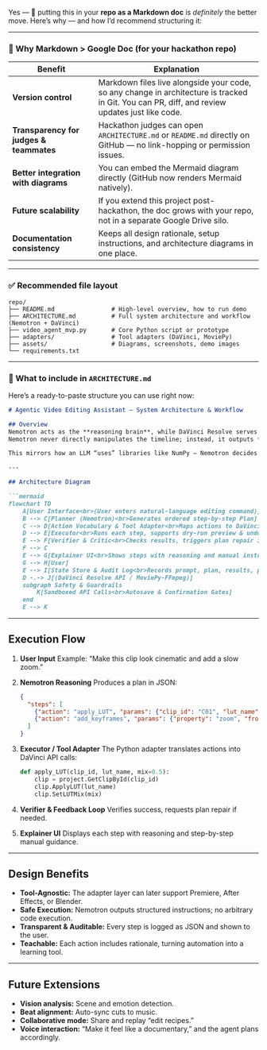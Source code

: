 Yes — 💯 putting this in your **repo as a Markdown doc** is *definitely* the better move.
Here’s why — and how I’d recommend structuring it:

---

### 🧩 Why Markdown > Google Doc (for your hackathon repo)

| Benefit                                 | Explanation                                                                                                                                    |
| --------------------------------------- | ---------------------------------------------------------------------------------------------------------------------------------------------- |
| **Version control**                     | Markdown files live alongside your code, so any change in architecture is tracked in Git. You can PR, diff, and review updates just like code. |
| **Transparency for judges & teammates** | Hackathon judges can open `ARCHITECTURE.md` or `README.md` directly on GitHub — no link-hopping or permission issues.                          |
| **Better integration with diagrams**    | You can embed the Mermaid diagram directly (GitHub now renders Mermaid natively).                                                              |
| **Future scalability**                  | If you extend this project post-hackathon, the doc grows with your repo, not in a separate Google Drive silo.                                  |
| **Documentation consistency**           | Keeps all design rationale, setup instructions, and architecture diagrams in one place.                                                        |

---

### ✅ Recommended file layout

```
repo/
├── README.md                # High-level overview, how to run demo
├── ARCHITECTURE.md          # Full system architecture and workflow (Nemotron + DaVinci)
├── video_agent_mvp.py       # Core Python script or prototype
├── adapters/                # Tool adapters (DaVinci, MoviePy)
├── assets/                  # Diagrams, screenshots, demo images
└── requirements.txt
```

---

### 📘 What to include in `ARCHITECTURE.md`

Here’s a ready-to-paste structure you can use right now:

````markdown
# Agentic Video Editing Assistant — System Architecture & Workflow

## Overview
Nemotron acts as the **reasoning brain**, while DaVinci Resolve serves as the **editing engine**.  
Nemotron never directly manipulates the timeline; instead, it outputs **structured JSON instructions** that the Python **Tool Adapter** executes via DaVinci’s scripting API.

This mirrors how an LLM “uses” libraries like NumPy — Nemotron decides what to call, the adapter actually runs it.

---

## Architecture Diagram

```mermaid
flowchart TD
    A[User Interface<br>(User enters natural-language editing command)] --> B[Intent Ingest & Context Builder<br>Parses input and timeline context → outputs TaskSpec JSON]
    B --> C[Planner (Nemotron)<br>Generates ordered step-by-step Plan]
    C --> D[Action Vocabulary & Tool Adapter<br>Maps actions to DaVinci Resolve or MoviePy APIs]
    D --> E[Executor<br>Runs each step, supports dry-run preview & undo]
    E --> F[Verifier & Critic<br>Checks results, triggers plan repair if needed]
    F --> C
    E --> G[Explainer UI<br>Shows steps with reasoning and manual instructions]
    G --> H[User]
    E --> I[State Store & Audit Log<br>Records prompt, plan, results, previews]
    D -.-> J[(DaVinci Resolve API / MoviePy-FFmpeg)]
    subgraph Safety & Guardrails
        K[Sandboxed API Calls<br>Autosave & Confirmation Gates]
    end
    E --> K
````

---

## Execution Flow

1. **User Input**
   Example: “Make this clip look cinematic and add a slow zoom.”

2. **Nemotron Reasoning**
   Produces a plan in JSON:

   ```json
   {
     "steps": [
       {"action": "apply_LUT", "params": {"clip_id": "C01", "lut_name": "TealAndOrange", "mix": 0.4}},
       {"action": "add_keyframes", "params": {"property": "zoom", "from": 1.0, "to": 1.08, "duration_s": 5.0}}
     ]
   }
   ```

3. **Executor / Tool Adapter**
   The Python adapter translates actions into DaVinci API calls:

   ```python
   def apply_LUT(clip_id, lut_name, mix=0.5):
       clip = project.GetClipById(clip_id)
       clip.ApplyLUT(lut_name)
       clip.SetLUTMix(mix)
   ```

4. **Verifier & Feedback Loop**
   Verifies success, requests plan repair if needed.

5. **Explainer UI**
   Displays each step with reasoning and step-by-step manual guidance.

---

## Design Benefits

* **Tool-Agnostic:** The adapter layer can later support Premiere, After Effects, or Blender.
* **Safe Execution:** Nemotron outputs structured instructions; no arbitrary code execution.
* **Transparent & Auditable:** Every step is logged as JSON and shown to the user.
* **Teachable:** Each action includes rationale, turning automation into a learning tool.

---

## Future Extensions

* **Vision analysis:** Scene and emotion detection.
* **Beat alignment:** Auto-sync cuts to music.
* **Collaborative mode:** Share and replay “edit recipes.”
* **Voice interaction:** “Make it feel like a documentary,” and the agent plans accordingly.
